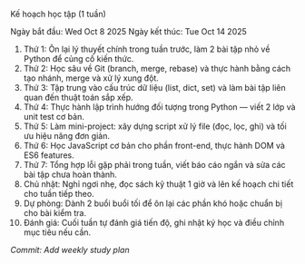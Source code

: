 Kế hoạch học tập (1 tuần)

Ngày bắt đầu: Wed Oct 8 2025
Ngày kết thúc: Tue Oct 14 2025

1. Thứ 1: Ôn lại lý thuyết chính trong tuần trước, làm 2 bài tập nhỏ về Python để củng cố kiến thức.
2. Thứ 2: Học sâu về Git (branch, merge, rebase) và thực hành bằng cách tạo nhánh, merge và xử lý xung đột.
3. Thứ 3: Tập trung vào cấu trúc dữ liệu (list, dict, set) và làm bài tập liên quan đến thuật toán sắp xếp.
4. Thứ 4: Thực hành lập trình hướng đối tượng trong Python — viết 2 lớp và unit test cơ bản.
5. Thứ 5: Làm mini-project: xây dựng script xử lý file (đọc, lọc, ghi) và tối ưu hiệu năng đơn giản.
6. Thứ 6: Học JavaScript cơ bản cho phần front-end, thực hành DOM và ES6 features.
7. Thứ 7: Tổng hợp lỗi gặp phải trong tuần, viết báo cáo ngắn và sửa các bài tập chưa hoàn thành.
8. Chủ nhật: Nghỉ ngơi nhẹ, đọc sách kỹ thuật 1 giờ và lên kế hoạch chi tiết cho tuần tiếp theo.
9. Dự phòng: Dành 2 buổi buổi tối để ôn lại các phần khó hoặc chuẩn bị cho bài kiểm tra.
10. Đánh giá: Cuối tuần tự đánh giá tiến độ, ghi nhật ký học và điều chỉnh mục tiêu nếu cần.

_Commit: Add weekly study plan_
